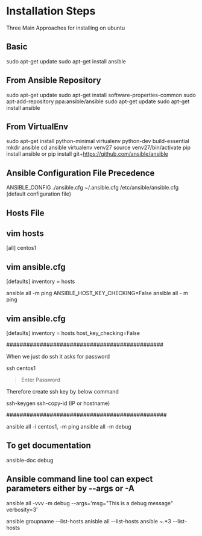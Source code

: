 # Installation Steps

Three Main Approaches for installing on ubuntu

## Basic

sudo apt-get update
sudo apt-get install ansible

## From Ansible Repository

sudo apt-get update
sudo apt-get install software-properties-common
sudo apt-add-repository ppa:ansible/ansible
sudo apt-get update
sudo apt-get install ansible

## From VirtualEnv

sudo apt-get install python-minimal virtualenv python-dev build-essential
mkdir ansible
cd ansible
virtualenv venv27
source venv27/bin/activate
pip install ansible
or
pip install git+https://github.com/ansible/ansible

## Ansible Configuration File Precedence

ANSIBLE_CONFIG
./ansible.cfg
~/.ansible.cfg
/etc/ansible/ansible.cfg (default configuration file)

## Hosts File

## vim hosts

[all]
centos1

## vim ansible.cfg

[defaults]
inventory = hosts

ansible all -m ping
ANSIBLE_HOST_KEY_CHECKING=False ansible all - m ping

## vim ansible.cfg

[defaults]
inventory = hosts
host_key_checking=False

###############################################

When we just do ssh it asks for password

ssh centos1

> Enter Password

Therefore create ssh key by below command

ssh-keygen
ssh-copy-id (IP or hostname)

################################################

ansible all -i centos1, -m ping
ansible all -m debug

## To get documentation

ansible-doc debug

## Ansible command line tool can expect parameters either by --args or -A

ansible all -vvv -m debug --args='msg="This is a debug message" verbosity=3'

ansible groupname --list-hosts
anisble all --list-hosts
ansible ~.\*3 --list-hosts
